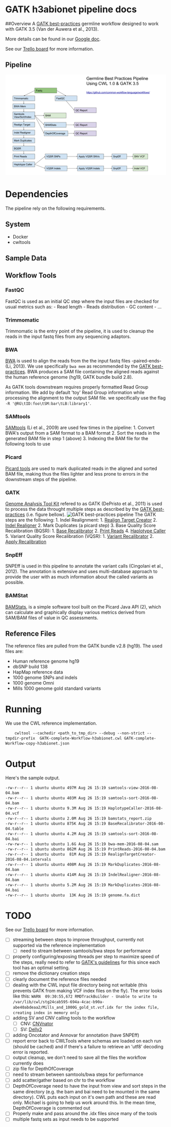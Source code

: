 # GATK h3abionet pipeline docs

##Overview
A [GATK best-practices](https://software.broadinstitute.org/gatk/best-practices/bp_3step.php?case=GermShortWGS) germline workflow designed to work with GATK 3.5  (Van der Auwera et al., 2013).

More details can be found in our [Google doc](https://docs.google.com/document/d/1siCZrequI4plggz3ho351NnX57CoyCJl9GWp3azlxfU/edit#).

See our [Trello board](https://trello.com/b/pcWKqbXv/stream-b-ngs-variant-calling-illumina) for more information.

## Pipeline

![pipeline](gatk_germline.png)

# Dependencies
The pipeline rely on the following requirements.

## System

* Docker
* cwltools

## Sample Data



## Workflow Tools
### FastQC
FastQC is used as an initial QC step where the input files are checked for usual metrics such as:
	- Read length
	- Reads distribution
	- GC content
	- ...

### Trimmomatic
Trimmomatic is the entry point of the pipeline, it is used to cleanup the reads in the input fastq files from any sequencing adaptors.

### BWA
[BWA](http://bio-bwa.sourceforge.net) is used to align the reads from the the input fastq files -paired-ends- (Li, 2013). We use specifically `bwa mem` as recommended by the [GATK best-practices](https://software.broadinstitute.org/gatk/best-practices/bp_3step.php?case=GermShortWGS). BWA produces a SAM file containing the aligned reads against the human reference genome (hg19, GATK bundle build 2.8).

As GATK tools downstream requires properly formatted Read Group information. We add by default 'toy' Read Group information while processing the alignment to the output SAM file. we specifically use the flag `-R '@RG\tID:foo\tSM:bar\tLB:library1'`.

### SAMtools
[SAMtools](http://www.htslib.org) (Li et al., 2009) are used few times in the pipeline:
	1. Convert BWA's output from a SAM format to a BAM format
	2. Sort the reads in the generated BAM file in step 1 (above)
	3. Indexing the BAM file for the following tools to use

### Picard
[Picard tools](https://broadinstitute.github.io/picard/) are used to mark duplicated reads in the aligned and sorted BAM file, making thus the files lighter and less prone to errors in the downstream steps of the pipeline.

### GATK
[Genome Analysis Tool Kit](https://software.broadinstitute.org/gatk) refered to as GATK (DePristo et al., 2011) is used to process the data throught multiple steps as described by the [GATK best-practices](https://software.broadinstitute.org/gatk/best-practices/bp_3step.php?case=GermShortWGS) (i.e. figure bellow).
![GATK best-practices pipeline](https://software.broadinstitute.org/gatk/img/BP_workflow_3.6.png)
The GATK steps are the following:
	1. Indel Realignment:
		1. [Realign Target Creator](https://software.broadinstitute.org/gatk/documentation/tooldocs/org_broadinstitute_gatk_tools_walkers_indels_RealignerTargetCreator.php)
		2. [Indel Realigner](https://software.broadinstitute.org/gatk/documentation/tooldocs/org_broadinstitute_gatk_tools_walkers_indels_IndelRealigner.php)
	2. Mark Duplicates (a picard step)
	3. Base Quality Score Recalibration (BQSR):
		1. [Base Recalibrator](https://software.broadinstitute.org/gatk/documentation/tooldocs/org_broadinstitute_gatk_tools_walkers_bqsr_BaseRecalibrator.php)
		2. [Print Reads](https://software.broadinstitute.org/gatk/documentation/tooldocs/org_broadinstitute_gatk_tools_walkers_readutils_PrintReads.php)
	4. [Haplotype Caller](https://software.broadinstitute.org/gatk/documentation/tooldocs/)
	5. Variant Quality Score Recalibration (VQSR):
		1. [Variant Recalibrator](https://software.broadinstitute.org/gatk/documentation/tooldocs/org_broadinstitute_gatk_tools_walkers_variantrecalibration_VariantRecalibrator.php)
		2. [Apply Recalibration](https://software.broadinstitute.org/gatk/documentation/tooldocs/org_broadinstitute_gatk_tools_walkers_variantrecalibration_ApplyRecalibration.php)

### SnpEff
SNPEff is used in this pipeline to annotate the variant calls (Cingolani et al., 2012). The annotation is extensive and uses multi-database approach to provide the user with as much information about the called variants as possible.

### BAMStat
[BAMStats](http://bamstats.sourceforge.net), is a simple software tool built on the Picard Java API (2), which can calculate and graphically display various metrics derived from SAM/BAM files of value in QC assessments.

## Reference Files
The reference files are pulled from the GATK bundle v2.8 (hg19). The used files are:
  - Human reference genome hg19
  - dbSNP build 138
  - HapMap reference data
  - 1000 genome SNPs and indels
  - 1000 genome Omni
  - Mills 1000 genome gold standard variants

# Running
We use the CWL reference implementation.
```
    cwltool --cachedir <path_to_tmp_dir> --debug --non-strict --tmpdir-prefix  GATK-complete-Workflow-h3abionet.cwl GATK-complete-Workflow-copy-h3abionet.json
```

# Output

Here's the sample output.

```
-rw-r--r-- 1 ubuntu ubuntu 497M Aug 26 15:19 samtools-view-2016-08-04.bam
-rw-r--r-- 1 ubuntu ubuntu 403M Aug 26 15:19 samtools-sort-2016-08-04.bam
-rw-r--r-- 1 ubuntu ubuntu 9.3M Aug 26 15:19 HaplotypeCaller-2016-08-04.vcf
-rw-r--r-- 1 ubuntu ubuntu 2.0M Aug 26 15:19 bamstats_report.zip
-rw-r--r-- 1 ubuntu ubuntu 875K Aug 26 15:19 BaseRecalibrator-2016-08-04.table
-rw-r--r-- 1 ubuntu ubuntu 4.2M Aug 26 15:19 samtools-sort-2016-08-04.bai
-rw-rw-r-- 1 ubuntu ubuntu 1.6G Aug 26 15:19 bwa-mem-2016-08-04.sam
-rw-r--r-- 1 ubuntu ubuntu 862M Aug 26 15:19 PrintReads-2016-08-04.bam
-rw-r--r-- 1 ubuntu ubuntu  81M Aug 26 15:19 RealignTargetCreator-2016-08-04.intervals
-rw-r--r-- 1 ubuntu ubuntu 408M Aug 26 15:19 MarkDuplicates-2016-08-04.bam
-rw-r--r-- 1 ubuntu ubuntu 414M Aug 26 15:19 IndelRealigner-2016-08-04.bam
-rw-r--r-- 1 ubuntu ubuntu 5.2M Aug 26 15:19 MarkDuplicates-2016-08-04.bai
-rw-r--r-- 1 ubuntu ubuntu  13K Aug 26 15:19 genome.fa.dict
```

# TODO

See our [Trello board](https://trello.com/b/pcWKqbXv/stream-b-ngs-variant-calling-illumina) for more information.

- [ ] streaming between steps to improve throughput, currently not supported via the reference implementation
   - [ ] need to stream between samtools/bwa steps for performance
- [ ] properly configuring/exposing threads per step to maximize speed of the steps, really need to refer to [GATK's guidelines](http://gatkforums.broadinstitute.org/gatk/discussion/1975/how-can-i-use-parallelism-to-make-gatk-tools-run-faster) for this since each tool has an optimal setting.
- [ ] remove the dictionary creation steps
- [ ] clearly document the reference files needed
- [ ] dealing with the CWL input file directory being not writable (this prevents GATK from making VCF index files on the fly). The error looks like this: `WARN  09:30:55,672 RMDTrackBuilder - Unable to write to /var/lib/cwl/stg24cab595-694a-4cac-b90a-abe40abdeaa2/Mills_and_1000G_gold_st.vcf.idx for the index file, creating index in memory only`
- [ ] adding SV and CNV calling tools to the workflow
 	 - [ ] CNV: [CNVnator](http://sv.gersteinlab.org/)
 	 - [ ] SV: [Delly2](https://github.com/tobiasrausch/delly)
- [ ] adding Oncotator and Annovar for annotation (have SNPEff)
- [ ] report error back to CWLTools where schemas are loaded on each run (should be cached) and if there's a failure to retrieve an 'utf8' decoding error is reported.
- [ ] output cleanup, we don't need to save all the files the workflow currently does
- [ ] zip file for DepthOfCoverage
- [ ] need to stream between samtools/bwa steps for performance
- [ ] add scatter/gather based on chr to the workflow
- [ ] DepthOfCoverage need to have the input from view and sort steps in the same directory (e.g. the bam and bai need to be mounted in the same directory). CWL puts each input on it's own path and these are read only.  Michael is going to help us work around this.  In the mean time, DepthOfCoverage is commented out
- [ ] Properly make and pass around the .idx files since many of the tools
- [ ] multiple fastq sets as input needs to be supported
